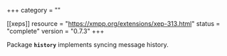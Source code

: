 +++
category = ""

[[xeps]]
  resource = "https://xmpp.org/extensions/xep-313.html"
  status   = "complete"
  version  = "0.7.3"
+++

Package **`history`** implements syncing message history.
